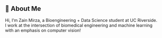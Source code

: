 ## 👋 **About Me**

Hi, I’m Zain Mirza, a Bioengineering + Data Science student at UC Riverside. I work at the intersection of biomedical engineering and machine learning with an emphasis on computer vision!
